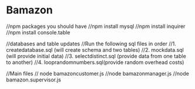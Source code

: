 # Bamazon
//npm packages you should have 
	//npm install mysql
	//npm install inquirer
	//npm install console.table

//databases and table updates
//Run the following sql files in order
	//1. createdatabase.sql (will create schema and two tables)
	//2. mockdata.sql (will provide initial data)
	//3. selectdistinct.sql (provide data from one table to another)
	//4. looprandomnumbers.sql(provide random overhead costs)

//Main files
	// node bamazoncustomer.js
  //node bamazonmanager.js
  //node bamazon.supervisor.js
